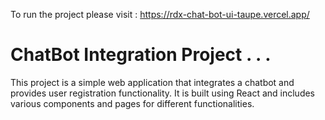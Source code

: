 To run the project please visit : https://rdx-chat-bot-ui-taupe.vercel.app/

# ChatBot Integration Project . . .

This project is a simple web application that integrates a chatbot and provides user registration functionality. It is built using React and includes various components and pages for different functionalities.

